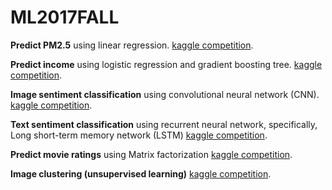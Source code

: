 # ML2017FALL

**Predict PM2.5** using linear regression. 
[kaggle competition](https://www.kaggle.com/c/ml-2017fall-hw1).

**Predict income** using logistic regression and gradient boosting tree.
[kaggle competition](https://www.kaggle.com/c/ml-2017fall-hw2).

**Image sentiment classification** using convolutional neural network (CNN).
[kaggle competition](https://www.kaggle.com/c/ml-2017fall-hw3).

**Text sentiment classification** using recurrent neural network, specifically, Long short-term memory network (LSTM)
[kaggle competition](https://www.kaggle.com/c/ml2017-fall-hw4).

**Predict movie ratings** using Matrix factorization
[kaggle competition](https://www.kaggle.com/c/ml2017-fall-hw5).

**Image clustering (unsupervised learning)**
[kaggle competition](https://www.kaggle.com/c/ml2017fall-hw6).